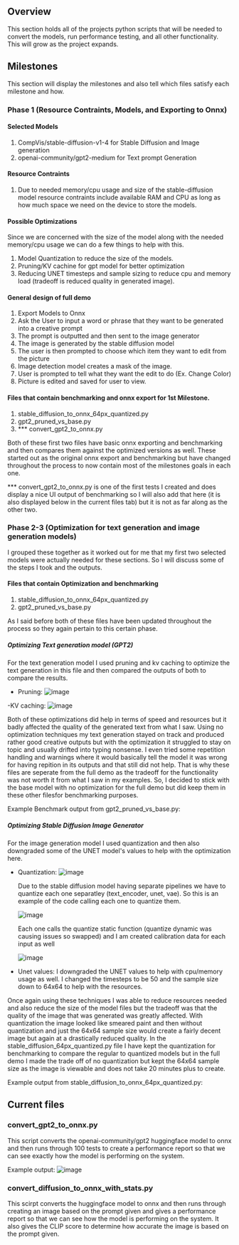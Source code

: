 ## Overview 

This section holds all of the projects python scripts that will be needed to convert the models, run performance testing, and all other functionality. This will grow as the project expands.

## Milestones
This section will display the milestones and also tell which files satisfy each milestone and how. 

### Phase 1 (Resource Contraints, Models, and Exporting to Onnx)

#### Selected Models 
1. CompVis/stable-diffusion-v1-4 for Stable Diffusion and Image generation
2. openai-community/gpt2-medium for Text prompt Generation

#### Resource Contraints 
1. Due to needed memory/cpu usage and size of the stable-diffusion model resource contraints include available RAM and CPU as long as how much space we need on the device to store the models. 

#### Possible Optimizations
Since we are concerned with the size of the model along with the needed memory/cpu usage we can do a few things to help with this. 
1. Model Quantization to reduce the size of the models.
2. Pruning/KV cachine for gpt model for better optimization
3. Reducing UNET timesteps and sample sizing to reduce cpu and memory load (tradeoff is reduced quality in generated image).

#### General design of full demo
1. Export Models to Onnx
2. Ask the User to input a word or phrase that they want to be generated into a creative prompt
3. The prompt is outputted and then sent to the image generator
4. The image is generated by the stable diffusion model
5. The user is then prompted to choose which item they want to edit from the picture
6. Image detection model creates a mask of the image.
7. User is prompted to tell what they want the edit to do (Ex. Change Color)
8. Picture is edited and saved for user to view.

#### Files that contain benchmarking and onnx export for 1st Milestone.
1. stable_diffusion_to_onnx_64px_quantized.py
2. gpt2_pruned_vs_base.py
3. *** convert_gpt2_to_onnx.py 

Both of these first two files have basic onnx exporting and benchmarking and then compares them against the optimized versions as well. These started out as the original onnx export and benchmarking but have changed throughout the process to now contain most of the milestones goals in each one. 

*** convert_gpt2_to_onnx.py is one of the first tests I created and does display a nice UI output of benchmarking so I will also add that here (it is also displayed below in the current files tab) but it is not as far along as the other two. 

### Phase 2-3 (Optimization for text generation and image generation models)
I grouped these together as it worked out for me that my first two selected models were actually needed for these sections. So I will discuss some of the steps I took and the outputs.

#### Files that contain Optimization and benchmarking
1. stable_diffusion_to_onnx_64px_quantized.py
2. gpt2_pruned_vs_base.py

As I said before both of these files have been updated throughout the process so they again pertain to this certain phase. 

##### Optimizing Text generation model (GPT2)
For the text generation model I used pruning and kv caching to optimize the text generation in this file and then compared the outputs of both to compare the results.

- Pruning:
  ![image](https://github.com/user-attachments/assets/91e0e06b-1d43-4d11-ba07-dcd93498846b)

-KV caching:
  ![image](https://github.com/user-attachments/assets/58790934-523b-43f7-91da-a86e8ffc04d5)

Both of these optimizations did help in terms of speed and resources but it badly affected the quality of the generated text from what I saw. Using no optimization techniques my text generation stayed on track and produced rather good creative outputs but with the optimization it struggled to stay on topic and usually drifted into typing nonsense. I even tried some repetition handling and warnings where it would basically tell the model it was wrong for having repition in its outputs and that still did not help. That is why these files are seperate from the full demo as the tradeoff for the functionality was not worth it from what I saw in my examples. So, I decided to stick with the base model with no optimization for the full demo but did keep them  in these other filesfor benchmarking purposes. 

Example Benchmark output from gpt2_pruned_vs_base.py:


##### Optimizing Stable Diffusion Image Generator
For the image generation model I used quantization and then also downgraded some of the UNET model's values to help with the optimization here.

- Quantization:
  ![image](https://github.com/user-attachments/assets/ad6c2fd6-88c9-4d8a-b737-52e98d3f73a3)

  Due to the stable diffusion model having separate pipelines we have to quantize each one separatley (text_encoder, unet, vae). So this is an example of the code calling each one to quantize them. 

  ![image](https://github.com/user-attachments/assets/a2c068ba-426a-4215-a172-9a2fb9c256c4)

  Each one calls the quantize static function (quantize dynamic was causing issues so swapped) and I am created calibration data for each input as well

  ![image](https://github.com/user-attachments/assets/6e2a32d2-d411-422f-971f-5f6c64c114c3)

- Unet values:
  I downgraded the UNET values to help with cpu/memory usage as well. I changed the timesteps to be 50 and the sample size down to 64x64 to help with the resources.

 Once again using these techniques I was able to reduce resources needed and also reduce the size of the model files but the tradeoff was that the quality of the image that was generated was greatly affected. With quantization the image looked like smeared paint and     then without quantization and just the 64x64 sample size would create a fairly decent image but again at a drastically reduced quality. In the stable_diffusion_64px_quantized.py file I have kept the quantization for benchmarking to compare the regular to quantized    models but in the full demo I made the trade off of no quantization but kept the 64x64 sample size as the image is viewable and does not take 20 minutes plus to create. 

 Example output from stable_diffusion_to_onnx_64px_quantized.py:





## Current files

### convert_gpt2_to_onnx.py
This script converts the openai-community/gpt2 huggingface model to onnx and then runs through 100 tests to create a performance report so that we  can see exactly how the model is performing on the system.

Example output:
![image](https://github.com/user-attachments/assets/dc48c495-2554-49f7-a1de-810498503b82)



### convert_diffusion_to_onnx_with_stats.py
This scirpt converts the  huggingface model to onnx and then runs through creating an image based on the prompt given and gives a performance report so that we can see how the model is performing on the system. It also gives the CLIP score to determine how accurate the image is based on the prompt given.
